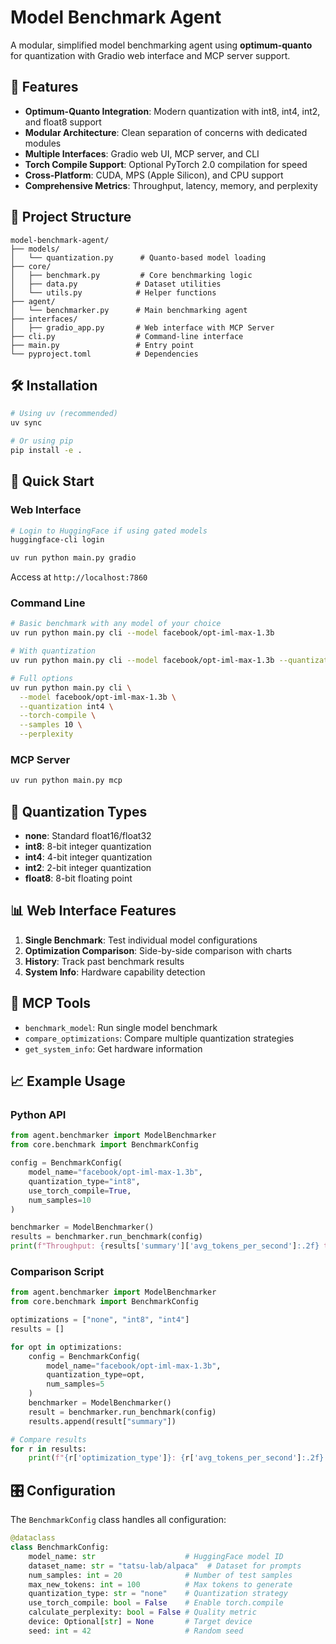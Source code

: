 # Model Benchmark Agent

A modular, simplified model benchmarking agent using **optimum-quanto** for quantization with Gradio web interface and MCP server support.

## 🚀 Features

- **Optimum-Quanto Integration**: Modern quantization with int8, int4, int2, and float8 support
- **Modular Architecture**: Clean separation of concerns with dedicated modules
- **Multiple Interfaces**: Gradio web UI, MCP server, and CLI
- **Torch Compile Support**: Optional PyTorch 2.0 compilation for speed
- **Cross-Platform**: CUDA, MPS (Apple Silicon), and CPU support
- **Comprehensive Metrics**: Throughput, latency, memory, and perplexity

## 📁 Project Structure

```
model-benchmark-agent/
├── models/
│   └── quantization.py      # Quanto-based model loading
├── core/
│   ├── benchmark.py         # Core benchmarking logic  
│   ├── data.py             # Dataset utilities
│   └── utils.py            # Helper functions
├── agent/
│   └── benchmarker.py      # Main benchmarking agent
├── interfaces/
│   ├── gradio_app.py       # Web interface with MCP Server
├── cli.py                  # Command-line interface
├── main.py                 # Entry point
└── pyproject.toml          # Dependencies
```

## 🛠 Installation

```bash
# Using uv (recommended)
uv sync

# Or using pip
pip install -e .
```

## 🎯 Quick Start

### Web Interface
```bash
# Login to HuggingFace if using gated models
huggingface-cli login

uv run python main.py gradio
```
Access at `http://localhost:7860`

### Command Line
```bash
# Basic benchmark with any model of your choice
uv run python main.py cli --model facebook/opt-iml-max-1.3b

# With quantization
uv run python main.py cli --model facebook/opt-iml-max-1.3b --quantization int8

# Full options
uv run python main.py cli \
  --model facebook/opt-iml-max-1.3b \
  --quantization int4 \
  --torch-compile \
  --samples 10 \
  --perplexity
```

### MCP Server
```bash
uv run python main.py mcp
```

## 🔧 Quantization Types

- **none**: Standard float16/float32
- **int8**: 8-bit integer quantization  
- **int4**: 4-bit integer quantization
- **int2**: 2-bit integer quantization  
- **float8**: 8-bit floating point

## 📊 Web Interface Features

1. **Single Benchmark**: Test individual model configurations
2. **Optimization Comparison**: Side-by-side comparison with charts
3. **History**: Track past benchmark results
4. **System Info**: Hardware capability detection

## 🔌 MCP Tools

- `benchmark_model`: Run single model benchmark
- `compare_optimizations`: Compare multiple quantization strategies  
- `get_system_info`: Get hardware information

## 📈 Example Usage

### Python API
```python
from agent.benchmarker import ModelBenchmarker
from core.benchmark import BenchmarkConfig

config = BenchmarkConfig(
    model_name="facebook/opt-iml-max-1.3b",
    quantization_type="int8",
    use_torch_compile=True,
    num_samples=10
)

benchmarker = ModelBenchmarker()
results = benchmarker.run_benchmark(config)
print(f"Throughput: {results['summary']['avg_tokens_per_second']:.2f} tok/s")
```

### Comparison Script
```python
from agent.benchmarker import ModelBenchmarker
from core.benchmark import BenchmarkConfig

optimizations = ["none", "int8", "int4"]
results = []

for opt in optimizations:
    config = BenchmarkConfig(
        model_name="facebook/opt-iml-max-1.3b",
        quantization_type=opt,
        num_samples=5
    )
    benchmarker = ModelBenchmarker()
    result = benchmarker.run_benchmark(config)
    results.append(result["summary"])

# Compare results
for r in results:
    print(f"{r['optimization_type']}: {r['avg_tokens_per_second']:.2f} tok/s")
```

## 🎛 Configuration

The `BenchmarkConfig` class handles all configuration:

```python
@dataclass
class BenchmarkConfig:
    model_name: str                    # HuggingFace model ID
    dataset_name: str = "tatsu-lab/alpaca"  # Dataset for prompts
    num_samples: int = 20              # Number of test samples
    max_new_tokens: int = 100          # Max tokens to generate
    quantization_type: str = "none"    # Quantization strategy
    use_torch_compile: bool = False    # Enable torch.compile
    calculate_perplexity: bool = False # Quality metric
    device: Optional[str] = None       # Target device
    seed: int = 42                     # Random seed
```
